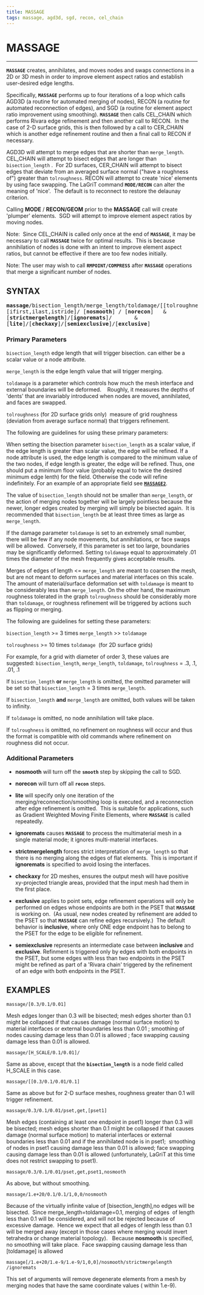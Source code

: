 ```yaml
---
title: MASSAGE
tags: massage, agd3d, sgd, recon, cel_chain
--- 
```


# MASSAGE

-----------------

 **`MASSAGE`** creates, annihilates, and moves nodes and swaps
 connections in a 2D or 3D mesh in order to improve element aspect
 ratios and establish user-desired edge lengths.

 Specifically, **`MASSAGE`** performs up to four iterations of a loop
 which calls AGD3D (a routine for automated merging of nodes), RECON (a
 routine for automated reconnection of edges), and SGD (a routine for
 element aspect ratio improvement using smoothing). **`MASSAGE`** then
 calls CEL_CHAIN which performs Rivara edge refinement and then
 another call to RECON.  In the case of 2-D surface grids, this is then
 followed by a call to CER_CHAIN which is another edge refinement
 routine and then a final call to RECON if necessary.


 AGD3D will attempt to merge edges that are shorter than `merge_length`.  
 CEL_CHAIN will attempt to bisect edges that are longer than `bisection_length` .  
 For 2D surfaces, CER_CHAIN will attempt to bisect edges that deviate from an
 averaged surface normal ("have a roughness of") greater than
 `tolroughness`. 
 RECON will attempt to create 'nice' elements by using face swapping. The LaGriT command **`MODE/RECON`**
 can alter the meaning of 'nice'.  The default is to reconnect to restore the delaunay criterion.  
 
Calling **MODE** / **RECON/GEOM** prior to the **MASSAGE** call will create 'plumper' elements. 
 SGD will attempt to improve element aspect ratios by moving nodes.
 
Note:  Since CEL_CHAIN is called only once at the end of **`MASSAGE`**,
 it may be necessary to call **`MASSAGE`** twice for optimal results. 
 This is because annihilation of nodes is done with an intent to
 improve element aspect ratios, but cannot be effective if there are
 too few nodes initially.

Note: The user may wish to call **`RMPOINT/COMPRESS`** after
 **`MASSAGE`** operations that merge a significant number of nodes.
 
## SYNTAX

<pre>
<b>massage</b>/bisection_length/merge_length/toldamage/[[tolroughness]]/ &
[ifirst,ilast,istride]/ [<b>nosmooth</b>] / [<b>norecon</b>]   &
[<b>strictmergelength</b>]/[<b>ignoremats</b>]/       &
[<b>lite</b>]/[<b>checkaxy</b>]/[<b>semiexclusive</b>]/[<b>exclusive</b>]
</pre>
 
 

### Primary Parameters

`bisection_length`  edge length that will trigger bisection. can either be a scalar value or a
 node attribute. 
 
`merge_length`  is the edge length value that will trigger merging.

`toldamage` is a parameter which controls how much the mesh interface and external boundaries will be deformed.    Roughly, it measures the depths of 'dents' that are invariably introduced when nodes are moved, annihilated, and faces are swapped. 
 
`tolroughness` (for 2D surface grids only)  measure of grid roughness (deviation from average surface
     normal) that triggers refinement.


The following are guidelines for using these primary parameters:

When setting the bisection parameter `bisection_length` as a scalar value, if the edge length is greater than scalar value, the edge will be refined. 
If a node attribute is used, the edge length is compared to the minimum value of the two nodes, if edge length is greater, the edge will be refined. Thus, one should put a minimum floor value (probably equal to
 twice the desired minimum edge lenth) for the field. Otherwise the
 code will refine indefinitely. For an example of an appropriate field see [**`MASSAGE2`**](MASSAGE2.md).

The value of `bisection_length` should not be smaller than `merge_length`, or the action of
 merging nodes together will be largely pointless because the newer,
 longer edges created by merging will simply be bisected again. 
 It is recommended that `bisection_length` be at least three times as large as `merge_length`.
 
If the damage parameter `toldamage` is set to an extremely small number, there will be few if any node movements, but annihilations, or face swaps will be allowed.  Conversely, if this parameter is set too large, boundaries may be significantly deformed. Setting `toldamage` equal to approximately .01 times the diameter of the mesh frequently gives acceptable results. 
 

Merges of edges of length &lt;= `merge_length` are meant to coarsen the mesh, but are not meant to deform surfaces and material interfaces on this scale.  The amount of material/surface deformation set with `toldamage` is meant to be considerably less than `merge_length`. On the other hand, the maximum roughness tolerated in the graph
`tolroughness` should be considerably more than `toldamage`, or roughness refinement will be triggered by actions such as flipping or merging.


The following are guidelines for setting these parameters:


`bisection_length` &gt;= 3 times `merge_length` &gt;&gt; `toldamage`


`tolroughness` &gt;= 10 times `toldamage`  (for 2D surface grids)


For example, for a grid with diameter of order 3, these values are suggested:
`bisection_length`, `merge_length`, `toldamage`, `tolroughness` = .3, .1, .01, .1


If `bisection_length` **or** `merge_length` is omitted, the omitted parameter will be set so that `bisection_length` = 3 times `merge_length`.


If `bisection_length` **and** `merge_length` are omitted, both values will be taken to infinity.


If `toldamage` is omitted, no node annihilation will take place.

 
If `tolroughness` is omitted, no refinement on roughness will occur and thus the format is compatible
 with old commands where refinement on roughness did not occur.


### Additional Parameters

- **nosmooth** will turn off the **`smooth`** step by skipping the call to SGD.

- **norecon** will turn off all **`recon`** steps.

-  **lite** will specify only one iteration of the merging/reconnection/smoothing loop is executed,
    and a reconnection after edge refinement is omitted.  This is
    suitable for applications, such as Gradient Weighted Moving Finite
    Elements, where **`MASSAGE`** is called repeatedly.
    
-   **ignoremats** causes **`MASSAGE`** to process the multimaterial mesh in a single
    material mode; it ignores multi-material interfaces. 
    
-   **strictmergelength** forces strict interpretation of `merge_length` so  that there is no merging along the edges of flat elements.  This is important if **ignoremats** is specified to avoid losing the interfaces.

-   **checkaxy**  for 2D meshes, ensures the output mesh will have positive xy-projected
    triangle areas, provided that the input mesh had them in the first place. 
    
-   **exclusive** applies to point sets, edge refinement operations will only be performed on edges whose
    endpoints are both in the PSET that **`MASSAGE`** is working on.  (As usual, new nodes created by refinement are added to the PSET so that **`MASSAGE`** can refine edges recursively.)  The default
    behavior is **inclusive**, where only ONE edge endpoint has to belong
    to the PSET for the edge to be eligible for refinement.
    
-   **semiexclusive** represents an intermediate case between **inclusive** and **exclusive**. Refinment is triggered only by edges with both endpoints in the PSET, but  some edges with less than two endpoints in the PSET might be refined
    as part of a 'Rivara chain' triggered by the refinement of an edge with both endpoints in the PSET.  

 

 

## EXAMPLES

```
massage/[0.3/0.1/0.01]
```

Mesh edges longer than 0.3 will be bisected; mesh edges shorter than
0.1 might be collapsed if that causes damage (normal surface motion)
to material interfaces or external boundaries less than 0.01 ;
 smoothing of nodes causing damage less than 0.01 is allowed ; face
 swapping causing damage less than 0.01 is allowed.

```
massage/[H_SCALE/0.1/0.01]/
```
Same as above, except that the **`bisection_length`** is a node field called H_SCALE in this case.

```
massage/[[0.3/0.1/0.01/0.1]
```
Same as above but for 2-D surface meshes, roughness greater than 0.1 will trigger refinement.

```
massage/0.3/0.1/0.01/pset,get,[pset1]
```
Mesh edges (containing at least one endpoint in pset1) longer than 0.3
 will be bisected; mesh edges shorter than 0.1 might be collapsed if
 that causes damage (normal surface motion) to material interfaces or
 external boundaries less than 0.01 and if the annihilated node is in
 pset1;  smoothing of nodes in pset1 causing damage less than 0.01 is
 allowed; face swapping causing damage less than 0.01 is allowed
 (unfortunately, LaGriT at this time does not restrict swapping to
 pset1).

```
massage/0.3/0.1/0.01/pset,get,pset1,nosmooth
```
As above, but without smoothing.

```
massage/1.e+20/0.1/0.1/1,0,0/nosmooth
```
Because of the virtually infinite value of [bisection_length],no edges will be
 bisected.  Since merge_length=toldamage=0.1, merging of edges  of
 length less than 0.1 will be considered, and will not be rejected
 because of excessive damage.  Hence we expect that all edges of length
 less than 0.1 will be merged away (except in those cases where merging
 would invert tetrahedra or change material topology).   Because
 **nosmooth** is specified, no smoothing will take place.  Face
 swapping causing damage less than [toldamage] is allowed

```
massage[/1.e+20/1.e-9/1.e-9/1,0,0]/nosmooth/strictmergelength /ignoremats
```
This set of arguments will remove degenerate elements from a mesh by
 merging nodes that have the same coordinate values ( within 1.e-9).
 


